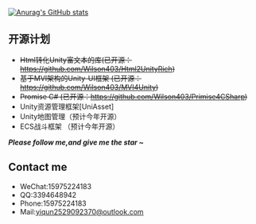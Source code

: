 [![Anurag's GitHub stats](https://github-readme-stats.vercel.app/api?username=Wilson403)](https://github.com/anuraghazra/github-readme-stats)

## 开源计划
* ~~Html转化Unity富文本的库(已开源：https://github.com/Wilson403/Html2UnityRich)~~
* ~~基于MVI架构的Unity-UI框架 (已开源：https://github.com/Wilson403/MVI4Unity)~~
* ~~Promise C# (已开源：https://github.com/Wilson403/Primise4CSharp)~~
* Unity资源管理框架[UniAsset]
* Unity地图管理（预计今年开源）
* ECS战斗框架 （预计今年开源）

<i><b>Please follow me,and give me the star ~</b></i>

## Contact me
* WeChat:15975224183
* QQ:3394648942
* Phone:15975224183
* Mail:yiqun2529092370@outlook.com
